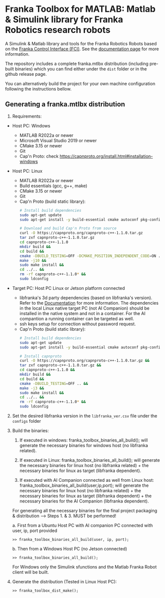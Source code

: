 # Franka Toolbox for MATLAB: Matlab & Simulink library for Franka Robotics research robots

A Simulink & Matlab library and tools for the Franka Robotics Robots based on the [Franka Control Interface (FCI)](https://frankaemika.github.io/docs/). See the [documentation page](https://frankaemika.github.io/docs/franka_matlab/index.html) for more information.

The repository includes a complete franka.mtlbx distribution (including pre-built binaries) which you can find either under the `dist` folder or in the github release page.

You can alternatively build the project for your own machine configuration following the instructions bellow.

## Generating a franka.mtlbx distribution

1. Requirements: 

- Host PC: Windows
    - MATLAB R2022a or newer
    - Microsoft Visual Studio 2019 or newer
    - CMake 3.15 or newer
    - Git
    - Cap'n Proto: check https://capnproto.org/install.html#installation-windows

- Host PC: Linux
    - MATLAB R2022a or newer
    - Build essentials (gcc, g++, make)
    - CMake 3.15 or newer
    - Git
    - Cap'n Proto (build static library):
        ```bash
        # Install build dependencies
        sudo apt-get update
        sudo apt-get install -y build-essential cmake autoconf pkg-config libtool

        # Download and build Cap'n Proto from source
        curl -O https://capnproto.org/capnproto-c++-1.1.0.tar.gz
        tar zxf capnproto-c++-1.1.0.tar.gz
        cd capnproto-c++-1.1.0
        mkdir build && 
        cd build && 
        cmake -DBUILD_TESTING=OFF -DCMAKE_POSITION_INDEPENDENT_CODE=ON .. && 
        make -j10 && 
        sudo make install && 
        cd ../.. && 
        rm -rf capnproto-c++-1.1.0* && 
        sudo ldconfig
        ```

- Target PC: Host PC Linux or Jetson platform connected
    - libfranka's 3d party dependencies (based on libfranka's version). Refer to the [Documentation](https://github.com/frankaemika/libfranka/blob/main/README.md) for more information. The dependencies in the local Linux native target PC (not AI Companion) should be installed in the native system and not in a container. For the AI compantion a running container can be targeted as well.
    - ssh keys setup for connection without password request.
    - Cap'n Proto (build static library):
        ```bash
        # Install build dependencies
        sudo apt-get update
        sudo apt-get install -y build-essential cmake autoconf pkg-config libtool

        # Install capnproto
        curl -O https://capnproto.org/capnproto-c++-1.1.0.tar.gz && 
        tar zxf capnproto-c++-1.1.0.tar.gz && 
        cd capnproto-c++-1.1.0 && 
        mkdir build && 
        cd build && 
        cmake -DBUILD_TESTING=OFF .. && 
        make -j3 && 
        sudo make install && 
        cd ../.. && 
        rm -rf capnproto-c++-1.1.0* && 
        sudo ldconfig
        ```

2. Set the desired libfranka version in the `libfranka_ver.csv` file under the `configs` folder

3. Build the binaries:


    1. If executed in windows: franka_toolbox_binaries_all_build(); will generate the necessary binaries for windows host (no libfranka related).

    2. If executed in Linux: franka_toolbox_binaries_all_build(); will generate the necessary binaries for linux host (no libfranka related) + the necessary binaries for linux as target (libfranka dependent).

    3. If executed with AI Companion connected as well from Linux host: franka_toolbox_binaries_all_build(user,ip,port); will generate the necessary binaries for linux host (no libfranka related) + the necessary binaries for linux as target (libfranka dependent) + the necessary binaries for the AI Companion (libfranka dependent).

    For generating all the necessary binaries for the final project packaging & distribution --> Steps 1. & 3. MUST be performed!

    a. First from a Ubuntu Host PC with AI companion PC connected with user, ip, port provided

    ```
    >> franka_toolbox_binaries_all_build(user, ip, port);
    ```

    b. Then from a Windows Host PC (no Jetson connected)

    ```
    >> franka_toolbox_binaries_all_build();
    ```

    For Windows only the Simulink sfunctions and the Matlab Franka Robot client will be built.

4. Generate the distribution (Tested in Linux Host PC):

    ```
    >> franka_toolbox_dist_make();
    ```